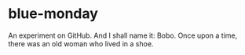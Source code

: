 # blue-monday
An experiment on GitHub.
And I shall name it: Bobo.
Once upon a time, there was an old woman who lived in a shoe. 

